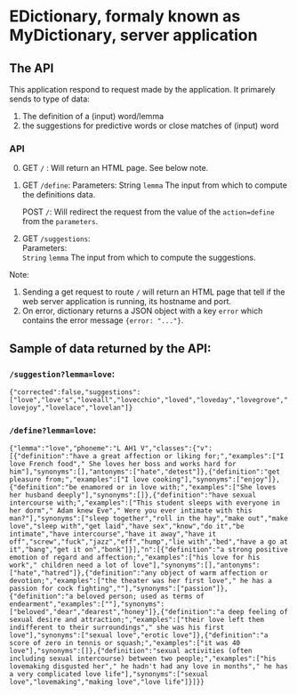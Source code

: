 # EDictionary, formaly known as MyDictionary, server application

##  The API   

This application respond to request made by the application. It primarely sends to type of data:   
1. The definition of a (input) word/lemma   
2. the suggestions for predictive words or close matches of (input) word   



### API
0.
      GET `/` : Will return an HTML page. See below note.

1.   
      GET `/define`:
        Parameters:
            String `lemma` The input from which to compute the definitions data.     
      
      POST `/`:
        Will redirect the request from the value of the `action=define` from the `parameters`. 

2.   
      GET `/suggestions`:   
      Parameters:      
                `String` `lemma` The input from which to compute the suggestions.


Note:  
1. Sending a get request to route `/` will return an HTML page that tell if the web server application is running, its hostname and port.
2. On error, dictionary returns a JSON object with a key `error` which contains the error message `{error: "..."}`.


## Sample of data returned by the API:

### `/suggestion?lemma=love`:   
`{"corrected":false,"suggestions":["love","love's","loveall","lovecchio","loved","loveday","lovegrove","lovejoy","lovelace","lovelan"]}`


### `/define?lemma=love`:   
`{"lemma":"love","phoneme":"L AH1 V","classes":{"v":[{"definition":"have a great affection or liking for;","examples":["I love French food"," She loves her boss and works hard for him"],"synonyms":[],"antonyms":["hate","detest"]},{"definition":"get pleasure from;","examples":["I love cooking"],"synonyms":["enjoy"]},{"definition":"be enamored or in love with;","examples":["She loves her husband deeply"],"synonyms":[]},{"definition":"have sexual intercourse with;","examples":["This student sleeps with everyone in her dorm"," Adam knew Eve"," Were you ever intimate with this man?"],"synonyms":["sleep together","roll in the hay","make out","make love","sleep with","get laid","have sex","know","do it","be intimate","have intercourse","have it away","have it off","screw","fuck","jazz","eff","hump","lie with","bed","have a go at it","bang","get it on","bonk"]}],"n":[{"definition":"a strong positive emotion of regard and affection;","examples":["his love for his work"," children need a lot of love"],"synonyms":[],"antonyms":["hate","hatred"]},{"definition":"any object of warm affection or devotion;","examples":["the theater was her first love"," he has a passion for cock fighting",""],"synonyms":["passion"]},{"definition":"a beloved person; used as terms of endearment","examples":[""],"synonyms":["beloved","dear","dearest","honey"]},{"definition":"a deep feeling of sexual desire and attraction;","examples":["their love left them indifferent to their surroundings"," she was his first love"],"synonyms":["sexual love","erotic love"]},{"definition":"a score of zero in tennis or squash;","examples":["it was 40 love"],"synonyms":[]},{"definition":"sexual activities (often including sexual intercourse) between two people;","examples":["his lovemaking disgusted her"," he hadn't had any love in months"," he has a very complicated love life"],"synonyms":["sexual love","lovemaking","making love","love life"]}]}}`